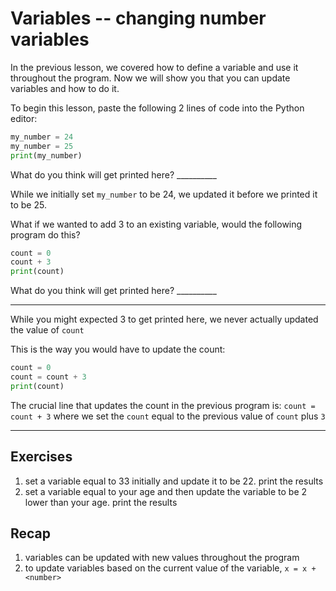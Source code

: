 # Variables -- changing number variables #

In the previous lesson, we covered how to define a variable and use it throughout the program. Now we will show you that you can update variables and how to do it.

To begin this lesson, paste the following 2 lines of code into the Python editor:

```py
my_number = 24
my_number = 25
print(my_number)
```

What do you think will get printed here? __________

While we initially set `my_number` to be 24, we updated it before we printed it to be 25.

What if we wanted to add 3 to an existing variable, would the following program do this?
```py
count = 0
count + 3
print(count)
```

What do you think will get printed here? __________

---

While you might expected 3 to get printed here, we never actually updated the value of `count`

This is the way you would have to update the count:
```py
count = 0
count = count + 3
print(count)
```

The crucial line that updates the count in the previous program is: `count = count + 3`
where we set the `count` equal to the previous value of `count` plus `3`

---

## Exercises ##
1. set a variable equal to 33 initially and update it to be 22. print the results
2. set a variable equal to your age and then update the variable to be 2 lower than your age. print the results

## Recap ##
1. variables can be updated with new values throughout the program
2. to update variables based on the current value of the variable, `x = x + <number>`
